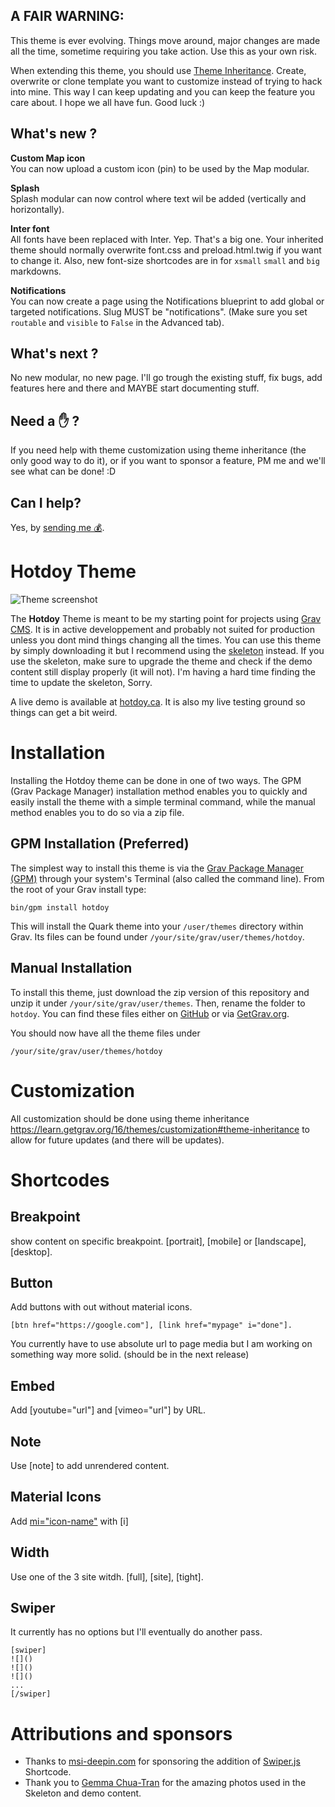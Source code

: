 ## A FAIR WARNING:

This theme is ever evolving. Things move around, major changes are made all the time, sometime requiring you take action. Use this as your own risk.

When extending this theme, you should use [Theme Inheritance](https://learn.getgrav.org/16/themes/customization). Create, overwrite or clone template you want to customize instead of trying to hack into mine. This way I can keep updating and you can keep the feature you care about. I hope we all have fun. Good luck :)

## What's new ?

**Custom Map icon**  
You can now upload a custom icon (pin) to be used by the Map modular. 

**Splash**  
Splash modular can now control where text wil be added (vertically and horizontally).

**Inter font**  
All fonts have been replaced with Inter. Yep. That's a big one. Your inherited theme should normally overwrite font.css and preload.html.twig if you want to change it.
Also, new font-size shortcodes are in for ```xsmall``` ```small``` and ```big``` markdowns.

**Notifications**  
You can now create a page using the Notifications blueprint to add global or targeted notifications. Slug MUST be "notifications". (Make sure you set ```routable``` and ```visible``` to ```False``` in the Advanced tab).

## What's next ? 
No new modular, no new page. I'll go trough the existing stuff, fix bugs, add features here and there and MAYBE start documenting stuff.

## Need a ✋ ?

If you need help with theme customization using theme inheritance (the only good way to do it), or if you want to sponsor a feature, PM me and we'll see what can be done! :D

## Can I help?

Yes, by [sending me 💰](https://www.paypal.me/hotdoy).

# Hotdoy Theme

![Theme screenshot](https://raw.githubusercontent.com/hotdoy/grav-theme-hotdoy/master/screenshot.jpg)

The **Hotdoy** Theme is meant to be my starting point for projects using [Grav CMS](http://github.com/getgrav/grav).
It is in active developpement and probably not suited for production unless you dont mind things changing all the times.
You can use this theme by simply downloading it but I recommend using the [skeleton](https://github.com/hotdoy/grav-skeleton-hotdoy) instead. If you use the skeleton, make sure to upgrade the theme and check if the demo content still display properly (it will not). I'm having a hard time finding the time to update the skeleton, Sorry.

A live demo is available at [hotdoy.ca](https://hotdoy.ca). It is also my live testing ground so things can get a bit weird.

# Installation
Installing the Hotdoy theme can be done in one of two ways. The GPM (Grav Package Manager) installation method enables you to quickly and easily install the theme with a simple terminal command, while the manual method enables you to do so via a zip file.

## GPM Installation (Preferred)

The simplest way to install this theme is via the [Grav Package Manager (GPM)](http://learn.getgrav.org/advanced/grav-gpm) through your system's Terminal (also called the command line).  From the root of your Grav install type:

    bin/gpm install hotdoy

This will install the Quark theme into your `/user/themes` directory within Grav. Its files can be found under `/your/site/grav/user/themes/hotdoy`.

## Manual Installation

To install this theme, just download the zip version of this repository and unzip it under `/your/site/grav/user/themes`. Then, rename the folder to `hotdoy`. You can find these files either on [GitHub](https://github.com/getgrav/grav-theme-hotdoy) or via [GetGrav.org](http://getgrav.org/downloads/themes).

You should now have all the theme files under

    /your/site/grav/user/themes/hotdoy

# Customization 
All customization should be done using theme inheritance https://learn.getgrav.org/16/themes/customization#theme-inheritance to allow for future updates (and there will be updates). 

# Shortcodes

## Breakpoint
show content on specific breakpoint.
[portrait], [mobile] or [landscape], [desktop].

## Button
Add buttons with out without material icons. 
```
[btn href="https://google.com"], [link href="mypage" i="done"].
```
You currently have to use absolute url to page media but I am working on something way more solid. (should be in the next release)

## Embed
Add [youtube="url"] and [vimeo="url"] by URL.

## Note
Use [note] to add unrendered content.

## Material Icons
Add [mi="icon-name"](https://material.io/resources/icons/) with [i]

## Width
Use one of the 3 site witdh. [full], [site], [tight].

## Swiper
It currently has no options but I'll eventually do another pass.
```
[swiper]
![]()
![]()
![]()
...
[/swiper]
```

# Attributions and sponsors
* Thanks to [msi-deepin.com](https://msi-deepin.com) for sponsoring the addition of [Swiper.js](https://swiperjs.com/) Shortcode.
* Thank you to [Gemma Chua-Tran](https://unsplash.com/@gemmachuatran) for the amazing photos used in the Skeleton and demo content.
